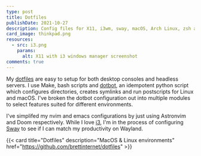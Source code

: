 ```yaml
---
type: post
title: Dotfiles
publishDate: 2021-10-27
description: Config files for X11, i3wm, sway, macOS, Arch Linux, zsh and bash
card_image: thinkpad.png
resources:
  - src: i3.png
    params:
      alt: X11 with i3 windows manager screenshot
comments: true
---
```


My [dotfiles](https://github.com/brettinternet/dotfiles) are easy to setup for
both desktop consoles and headless servers. I use Make, bash scripts and
[dotbot](https://github.com/anishathalye/dotbot), an idempotent python script
which configures directories, creates symlinks and run postscripts for Linux and
macOS. I've broken the dotbot configuration out into multiple modules to select
features suited for different environments.

I've simplifed my nvim and emacs configurations by just using Astronvim and Doom
respectively. While I love [i3](https://i3wm.org/), I'm in the process of
configuring [Sway](https://swaywm.org/) to see if I can match my productivity on
Wayland.

{{< card
title="Dotfiles"
description="MacOS & Linux environments"
href="https://github.com/brettinternet/dotfiles" >}}

